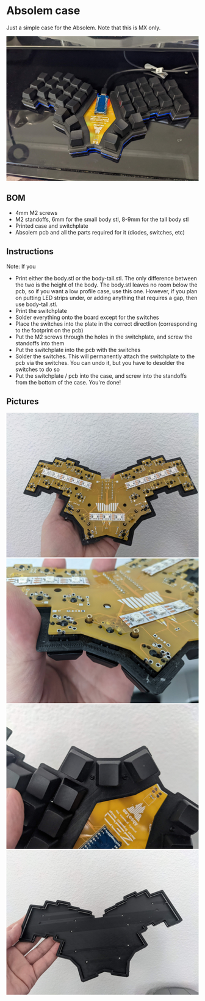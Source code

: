 # Absolem case

Just a simple case for the Absolem. Note that this is MX only.

![pic5](images/5.jpg)

## BOM
* 4mm M2 screws
* M2 standoffs, 6mm for the small body stl, 8-9mm for the tall body stl
* Printed case and switchplate
* Absolem pcb and all the parts required for it (diodes, switches, etc)

## Instructions

Note: If you 

* Print either the body.stl or the body-tall.stl. The only difference between the two is the height of the body. The body.stl leaves no room below the pcb, so if you want a low profile case, use this one. However, if you plan on putting LED strips under, or adding anything that requires a gap, then use body-tall.stl.
* Print the switchplate
* Solder everything onto the board except for the switches
* Place the switches into the plate in the correct directlion (corresponding to the footprint on the pcb)
* Put the M2 screws through the holes in the switchplate, and screw the standoffs into them
* Put the switchplate into the pcb with the switches
* Solder the switches. This will permanently attach the switchplate to the pcb via the switches. You can undo it, but you have to desolder the switches to do so
* Put the switchplate / pcb into the case, and screw into the standoffs from the bottom of the case. You're done!

## Pictures

![pic1](images/1.jpg)
![pic2](images/2.jpg)
![pic3](images/3.jpg)
![pic4](images/4.jpg)

